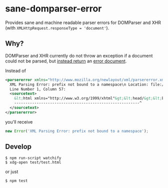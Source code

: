 # sane-domparser-error
Provides sane and machine readable parser errors for DOMParser and XHR (with `XMLHttpRequest.responseType = 'document'`).

## Why?

DOMParser and XHR currently do not throw an exception if a document could not be parsed, but [instead return](http://stackoverflow.com/questions/11563554/how-do-i-detect-xml-parsing-errors-when-using-javascripts-domparser-in-a-cross) an [error document](https://developer.mozilla.org/en-US/docs/Web/API/DOMParser#Error_handling).

Instead of

```xml
<parsererror xmlns="http://www.mozilla.org/newlayout/xml/parsererror.xml">
  XML Parsing Error: prefix not bound to a namespace\n Location: file:////tmp/index.html
  Line Number 1, Column 57:
  <sourcetext>
    &lt;html xmlns="http://www.w3.org/1999/xhtml"&gt;&lt;head/&gt;&lt;body&gt;&lt;namespace:customtag&gt;&lt;!-- namespace:customtag--&gt;&lt;/namespace:customtag&gt;&lt;/body&gt;&lt;/html&gt;
    --------------------------------------------------------^
  </sourcetext>
</parsererror>
```

you'll receive

```js
new Error('XML Parsing Error: prefix not bound to a namespace');
```

## Develop

    $ npm run-script watchify
    $ xdg-open test/test.html

or just

    $ npm test
